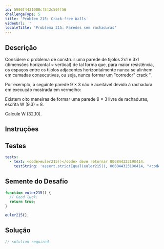 ```yaml
---
id: 5900f4431000cf542c50ff56
challengeType: 5
title: 'Problem 215: Crack-free Walls'
videoUrl: ''
localeTitle: 'Problema 215: Paredes sem rachaduras'
---
```


## Descrição
<section id="description"> Considere o problema de construir uma parede de tijolos 2x1 e 3x1 (dimensões horizontal × vertical) de tal forma que, para maior resistência, os espaços entre os tijolos adjacentes horizontalmente nunca se alinhem em camadas consecutivas, ou seja, nunca formar um &quot;corredor&quot; crack &quot;. <p> Por exemplo, a seguinte parede 9 × 3 não é aceitável devido à rachadura em execução mostrada em vermelho: </p><p> Existem oito maneiras de formar uma parede 9 × 3 livre de rachaduras, escrita W (9,3) = 8. </p><p> Calcule W (32,10). </p></section>

## Instruções
<section id="instructions">
</section>

## Testes
<section id='tests'>

```yml
tests:
  - text: <code>euler215()</code> deve retornar 806844323190414.
    testString: 'assert.strictEqual(euler215(), 806844323190414, "<code>euler215()</code> should return 806844323190414.");'

```

</section>

## Semente do Desafio
<section id='challengeSeed'>

<div id='js-seed'>

```js
function euler215() {
  // Good luck!
  return true;
}

euler215();

```

</div>



</section>

## Solução
<section id='solution'>

```js
// solution required
```
</section>
